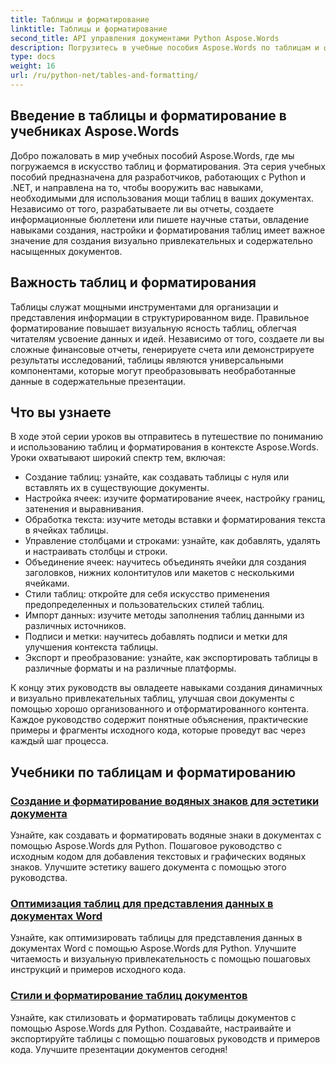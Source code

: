 ```yaml
---
title: Таблицы и форматирование
linktitle: Таблицы и форматирование
second_title: API управления документами Python Aspose.Words
description: Погрузитесь в учебные пособия Aspose.Words по таблицам и форматированию в приложениях Python и .NET. Научитесь создавать, настраивать и оформлять таблицы для визуально привлекательных документов.
type: docs
weight: 16
url: /ru/python-net/tables-and-formatting/
---
```



## Введение в таблицы и форматирование в учебниках Aspose.Words

Добро пожаловать в мир учебных пособий Aspose.Words, где мы погружаемся в искусство таблиц и форматирования. Эта серия учебных пособий предназначена для разработчиков, работающих с Python и .NET, и направлена на то, чтобы вооружить вас навыками, необходимыми для использования мощи таблиц в ваших документах. Независимо от того, разрабатываете ли вы отчеты, создаете информационные бюллетени или пишете научные статьи, овладение навыками создания, настройки и форматирования таблиц имеет важное значение для создания визуально привлекательных и содержательно насыщенных документов.

## Важность таблиц и форматирования

Таблицы служат мощными инструментами для организации и представления информации в структурированном виде. Правильное форматирование повышает визуальную ясность таблиц, облегчая читателям усвоение данных и идей. Независимо от того, создаете ли вы сложные финансовые отчеты, генерируете счета или демонстрируете результаты исследований, таблицы являются универсальными компонентами, которые могут преобразовывать необработанные данные в содержательные презентации.

## Что вы узнаете

В ходе этой серии уроков вы отправитесь в путешествие по пониманию и использованию таблиц и форматирования в контексте Aspose.Words. Уроки охватывают широкий спектр тем, включая:

- Создание таблиц: узнайте, как создавать таблицы с нуля или вставлять их в существующие документы.
- Настройка ячеек: изучите форматирование ячеек, настройку границ, затенения и выравнивания.
- Обработка текста: изучите методы вставки и форматирования текста в ячейках таблицы.
- Управление столбцами и строками: узнайте, как добавлять, удалять и настраивать столбцы и строки.
- Объединение ячеек: научитесь объединять ячейки для создания заголовков, нижних колонтитулов или макетов с несколькими ячейками.
- Стили таблиц: откройте для себя искусство применения предопределенных и пользовательских стилей таблиц.
- Импорт данных: изучите методы заполнения таблиц данными из различных источников.
- Подписи и метки: научитесь добавлять подписи и метки для улучшения контекста таблицы.
- Экспорт и преобразование: узнайте, как экспортировать таблицы в различные форматы и на различные платформы.

К концу этих руководств вы овладеете навыками создания динамичных и визуально привлекательных таблиц, улучшая свои документы с помощью хорошо организованного и отформатированного контента. Каждое руководство содержит понятные объяснения, практические примеры и фрагменты исходного кода, которые проведут вас через каждый шаг процесса.

## Учебники по таблицам и форматированию
### [Создание и форматирование водяных знаков для эстетики документа](./manage-document-watermarks/)
Узнайте, как создавать и форматировать водяные знаки в документах с помощью Aspose.Words для Python. Пошаговое руководство с исходным кодом для добавления текстовых и графических водяных знаков. Улучшите эстетику вашего документа с помощью этого руководства.
### [Оптимизация таблиц для представления данных в документах Word](./document-tables/)
Узнайте, как оптимизировать таблицы для представления данных в документах Word с помощью Aspose.Words для Python. Улучшите читаемость и визуальную привлекательность с помощью пошаговых инструкций и примеров исходного кода.
### [Стили и форматирование таблиц документов](./document-table-styles-formatting/)
Узнайте, как стилизовать и форматировать таблицы документов с помощью Aspose.Words для Python. Создавайте, настраивайте и экспортируйте таблицы с помощью пошаговых руководств и примеров кода. Улучшите презентации документов сегодня! 